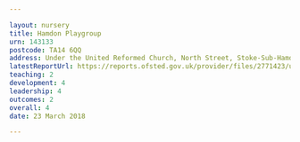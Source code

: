 ```yaml
---

layout: nursery
title: Hamdon Playgroup
urn: 143133
postcode: TA14 6QQ
address: Under the United Reformed Church, North Street, Stoke-Sub-Hamdon, Somerset, TA14 6QQ
latestReportUrl: https://reports.ofsted.gov.uk/provider/files/2771423/urn/143133.pdf
teaching: 2
development: 4
leadership: 4
outcomes: 2
overall: 4
date: 23 March 2018

---
```

